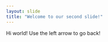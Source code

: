 ```yaml
---
layout: slide
title: "Welcome to our second slide!"
---
```

Hi world!
Use the left arrow to go back!
